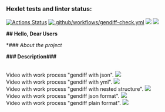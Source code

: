 ### Hexlet tests and linter status:
[![Actions Status](https://github.com/Vit90Fomin/frontend-project-46/workflows/hexlet-check/badge.svg)](https://github.com/Vit90Fomin/frontend-project-46/actions)
[![.github/workflows/gendiff-check.yml](https://github.com/Vit90Fomin/frontend-project-46/actions/workflows/gendiff-check.yml/badge.svg)](https://github.com/Vit90Fomin/frontend-project-46/actions/workflows/gendiff-check.yml)
<a href="https://codeclimate.com/github/Vit90Fomin/frontend-project-46/maintainability"><img src="https://api.codeclimate.com/v1/badges/33a5babb9dd7fafd0226/maintainability" /></a>
<a href="https://codeclimate.com/github/Vit90Fomin/frontend-project-46/test_coverage"><img src="https://api.codeclimate.com/v1/badges/33a5babb9dd7fafd0226/test_coverage" /></a>

**## Hello, Dear Users**

**### *About the project**

**### Description###**




<br/>   
Video with work process "gendiff with json".
<a href="https://asciinema.org/a/Om3LpEDKZcO0Mkmam3B9F6u8c" target="_blank"><img src="https://asciinema.org/a/Om3LpEDKZcO0Mkmam3B9F6u8c.svg" /></a>

<br/>   
Video with work process "gendiff with yml".
<a href="https://asciinema.org/a/CNRC8k1kC0Dcj7TKETkfYfTWv" target="_blank"><img src="https://asciinema.org/a/CNRC8k1kC0Dcj7TKETkfYfTWv.svg" /></a>

<br/>   
Video with work process "gendiff with nested structure".
<a href="https://asciinema.org/a/eW1KOr41niVqtWl9iIbsHoSDi" target="_blank"><img src="https://asciinema.org/a/eW1KOr41niVqtWl9iIbsHoSDi.svg" /></a>

<br/>   
Video with work process "gendiff json format".
<a href="https://asciinema.org/a/ILrzMwY6IEXspSKG78Szs2Eiy" target="_blank"><img src="https://asciinema.org/a/ILrzMwY6IEXspSKG78Szs2Eiy.svg" /></a>

<br/>   
Video with work process "gendiff plain format".
<a href="https://asciinema.org/a/JrtE0b9CJnWMm44edkUWUaED1" target="_blank"><img src="https://asciinema.org/a/JrtE0b9CJnWMm44edkUWUaED1.svg" /></a>